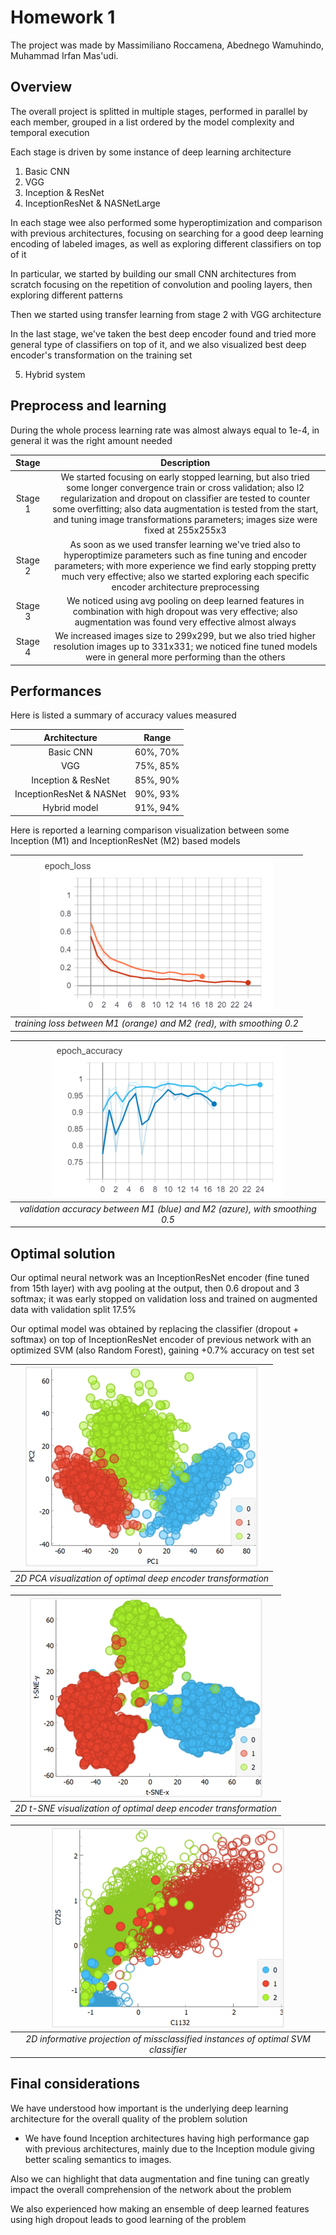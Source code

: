 # Homework 1
The project was made by Massimiliano Roccamena, Abednego Wamuhindo, Muhammad Irfan Mas'udi.

## Overview

The overall project is splitted in multiple stages, performed in parallel by each member, grouped in a list ordered by the model complexity and temporal execution

Each stage is driven by some instance of deep learning architecture

1. Basic CNN
2. VGG
3. Inception & ResNet
4. InceptionResNet & NASNetLarge

In each stage wee also performed some hyperoptimization and comparison with previous architectures, focusing on searching for a good deep learning encoding of labeled images, as well as exploring different classifiers on top of it

In particular, we started by building our small CNN architectures from scratch focusing on the repetition of convolution and pooling layers, then exploring different patterns

Then we started using transfer learning from stage 2 with VGG architecture

In the last stage, we've taken the best deep encoder found and tried more general type of classifiers on top of it, and we also visualized best deep encoder's transformation on the training set

5. Hybrid system

## Preprocess and learning
During the whole process learning rate was almost always equal to 1e-4, in general it was the right amount needed

| Stage | Description |
| :----: | :----: |
| Stage 1 | We started focusing on early stopped learning, but also tried some longer convergence train or cross validation; also l2 regularization and dropout on classifier are tested to counter some overfitting; also data augmentation is tested from the start, and tuning image transformations parameters; images size were fixed at 255x255x3 |
| Stage 2 | As soon as we used transfer learning we've tried also to hyperoptimize parameters such as fine tuning and encoder parameters; with more experience we find early stopping pretty much very effective; also we started exploring each specific encoder architecture preprocessing |
| Stage 3 | We noticed using avg pooling on deep learned features in combination with high dropout was very effective; also augmentation was found very effective almost always |
| Stage 4 | We increased images size to 299x299, but we also tried higher resolution images up to 331x331; we noticed fine tuned models were in general more performing than the others |

## Performances
Here is listed a summary of accuracy values measured

| Architecture | Range |
| :----: | :----: |
| Basic CNN | 60%, 70% |
| VGG | 75%, 85% |
| Inception & ResNet | 85%, 90% |
| InceptionResNet & NASNet | 90%, 93% |
| Hybrid model | 91%, 94% |

Here is reported a learning comparison visualization between some Inception (M1) and InceptionResNet (M2) based models

| ![](cmp_train.PNG) | 
|:--:| 
| *training loss between M1 (orange) and M2 (red), with smoothing 0.2* |

| ![](cmp_val.PNG) | 
|:--:| 
| *validation accuracy between M1 (blue) and M2 (azure), with smoothing 0.5* |

## Optimal solution

Our optimal neural network was an InceptionResNet encoder (fine tuned from 15th layer) with avg pooling at the output, then 0.6 dropout and 3 softmax; it was early stopped on validation loss and trained on augmented data with validation split 17.5%

Our optimal model was obtained by replacing the classifier (dropout + softmax) on top of InceptionResNet encoder of previous network with an optimized SVM (also Random Forest), gaining +0.7% accuracy on test set

| ![](PCA.PNG) | 
|:--:| 
| *2D PCA visualization of optimal deep encoder transformation* |

| ![](t-SNE.PNG) | 
|:--:| 
| *2D t-SNE visualization of optimal deep encoder transformation* |

| ![](missclassified.PNG) | 
|:--:| 
| *2D informative projection of missclassified instances of optimal SVM classifier* |

## Final considerations
We have understood how important is the underlying deep learning architecture for the overall quality of the problem solution
- We have found Inception architectures having high performance gap with previous architectures, mainly due to the Inception module giving better scaling semantics to images.

Also we can highlight that data augmentation and fine tuning can greatly impact the overall comprehension of the network about the problem

We also experienced how making an ensemble of deep learned features using high dropout leads to good learning of the problem